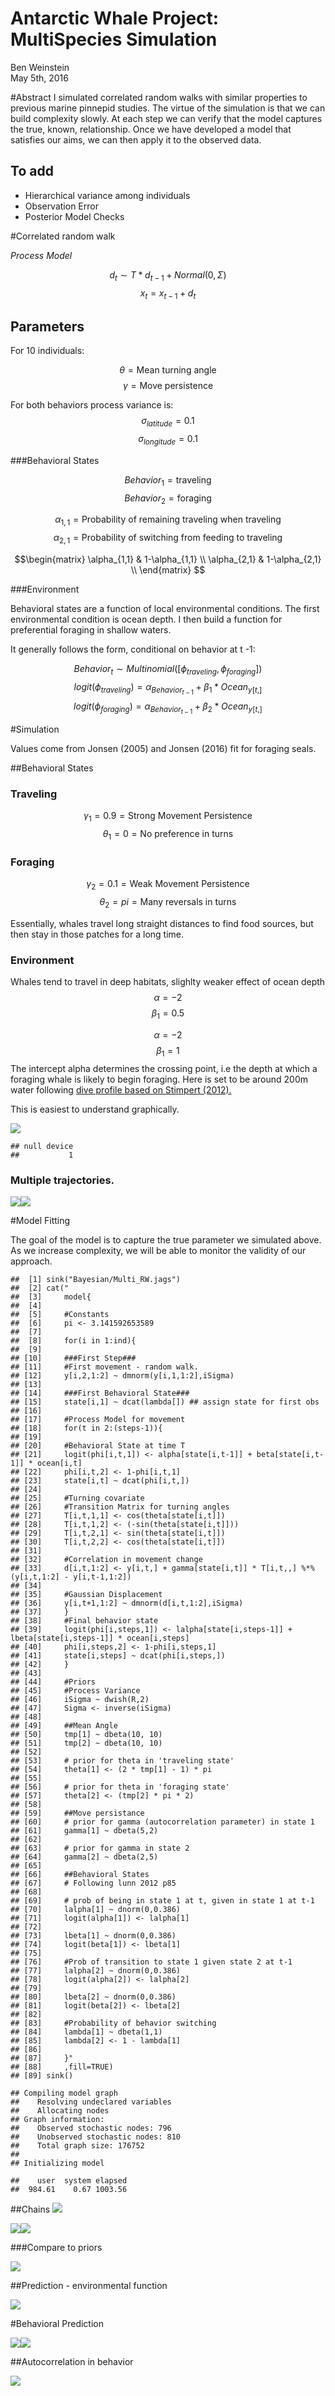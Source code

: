 # Antarctic Whale Project: MultiSpecies Simulation
Ben Weinstein  
May 5th, 2016  





#Abstract
I simulated correlated random walks with similar properties to previous marine pinnepid studies. The virtue of the simulation is that we can build complexity slowly. At each step we can verify that the model captures the true, known, relationship. Once we have developed a model that satisfies our aims, we can then apply it to the observed data.

## To add
* Hierarchical variance among individuals
* Observation Error
* Posterior Model Checks

#Correlated random walk

*Process Model*

$$ d_{t} \sim T*d_{t-1} + Normal(0,\Sigma)$$
$$ x_t = x_{t-1} + d_{t} $$

## Parameters

For 10 individuals:

$$\theta = \text{Mean turning angle}$$
$$\gamma = \text{Move persistence} $$

For both behaviors process variance is:
$$ \sigma_{latitude} = 0.1$$
$$ \sigma_{longitude} = 0.1$$

###Behavioral States

$$ Behavior_1 = \text{traveling}$$
$$ Behavior_2 = \text{foraging}$$

$$ \alpha_{1,1} = \text{Probability of remaining traveling when traveling}$$
$$\alpha_{2,1} = \text{Probability of switching from feeding to traveling}$$

$$\begin{matrix}
  \alpha_{1,1} & 1-\alpha_{1,1} \\
  \alpha_{2,1} & 1-\alpha_{2,1} \\
\end{matrix}
$$

###Environment

Behavioral states are a function of local environmental conditions. The first environmental condition is ocean depth. I then build a function for preferential foraging in shallow waters.

It generally follows the form, conditional on behavior at t -1:

$$Behavior_t \sim Multinomial([\phi_{traveling},\phi_{foraging}])$$
$$logit(\phi_{traveling}) = \alpha_{Behavior_{t-1}} + \beta_1 * Ocean_{y[t,]}$$
$$logit(\phi_{foraging}) = \alpha_{Behavior_{t-1}} + \beta_2 * Ocean_{y[t,]}$$




#Simulation

Values come from Jonsen (2005) and Jonsen (2016) fit for foraging seals.

##Behavioral States
### Traveling
$$\gamma_1 = 0.9 = \text{Strong Movement Persistence}$$
$$\theta_1 = 0 = \text{No preference in turns}$$

### Foraging
$$\gamma_2 = 0.1 = \text{Weak Movement Persistence}$$
$$\theta_2 = pi = \text{Many reversals in turns}$$

Essentially, whales travel long straight distances to find food sources, but then stay in those patches for a long time. 

### Environment
Whales tend to travel in deep habitats, slighlty weaker effect of ocean depth
$$\alpha = -2$$
$$\beta_1=0.5$$

$$\alpha = -2$$
$$\beta_1=1$$
The intercept alpha determines the crossing point, i.e the depth at which a foraging whale is likely to begin foraging. Here is set to be around 200m water following 
[dive profile based on Stimpert (2012).](http://journals.plos.org/plosone/article?id=10.1371/journal.pone.0051214)

This is easiest to understand graphically.



![](MultiSpeciesHMM_files/figure-html/unnamed-chunk-5-1.png)<!-- -->

```
## null device 
##           1
```

### Multiple trajectories.
![](MultiSpeciesHMM_files/figure-html/unnamed-chunk-6-1.png)<!-- -->![](MultiSpeciesHMM_files/figure-html/unnamed-chunk-6-2.png)<!-- -->

#Model Fitting

The goal of the model is to capture the true parameter we simulated above. As we increase complexity, we will be able to monitor the validity of our approach.


```
##  [1] sink("Bayesian/Multi_RW.jags")                                                                  
##  [2] cat("                                                                                           
##  [3]     model{                                                                                      
##  [4]                                                                                                 
##  [5]     #Constants                                                                                  
##  [6]     pi <- 3.141592653589                                                                        
##  [7]                                                                                                 
##  [8]     for(i in 1:ind){                                                                            
##  [9]                                                                                                 
## [10]     ###First Step###                                                                            
## [11]     #First movement - random walk.                                                              
## [12]     y[i,2,1:2] ~ dmnorm(y[i,1,1:2],iSigma)                                                      
## [13]                                                                                                 
## [14]     ###First Behavioral State###                                                                
## [15]     state[i,1] ~ dcat(lambda[]) ## assign state for first obs                                   
## [16]                                                                                                 
## [17]     #Process Model for movement                                                                 
## [18]     for(t in 2:(steps-1)){                                                                      
## [19]                                                                                                 
## [20]     #Behavioral State at time T                                                                 
## [21]     logit(phi[i,t,1]) <- alpha[state[i,t-1]] + beta[state[i,t-1]] * ocean[i,t]                  
## [22]     phi[i,t,2] <- 1-phi[i,t,1]                                                                  
## [23]     state[i,t] ~ dcat(phi[i,t,])                                                                
## [24]                                                                                                 
## [25]     #Turning covariate                                                                          
## [26]     #Transition Matrix for turning angles                                                       
## [27]     T[i,t,1,1] <- cos(theta[state[i,t]])                                                        
## [28]     T[i,t,1,2] <- (-sin(theta[state[i,t]]))                                                     
## [29]     T[i,t,2,1] <- sin(theta[state[i,t]])                                                        
## [30]     T[i,t,2,2] <- cos(theta[state[i,t]])                                                        
## [31]                                                                                                 
## [32]     #Correlation in movement change                                                             
## [33]     d[i,t,1:2] <- y[i,t,] + gamma[state[i,t]] * T[i,t,,] %*% (y[i,t,1:2] - y[i,t-1,1:2])        
## [34]                                                                                                 
## [35]     #Gaussian Displacement                                                                      
## [36]     y[i,t+1,1:2] ~ dmnorm(d[i,t,1:2],iSigma)                                                    
## [37]     }                                                                                           
## [38]     #Final behavior state                                                                       
## [39]     logit(phi[i,steps,1]) <- lalpha[state[i,steps-1]] + lbeta[state[i,steps-1]] * ocean[i,steps]
## [40]     phi[i,steps,2] <- 1-phi[i,steps,1]                                                          
## [41]     state[i,steps] ~ dcat(phi[i,steps,])                                                        
## [42]     }                                                                                           
## [43]                                                                                                 
## [44]     #Priors                                                                                     
## [45]     #Process Variance                                                                           
## [46]     iSigma ~ dwish(R,2)                                                                         
## [47]     Sigma <- inverse(iSigma)                                                                    
## [48]                                                                                                 
## [49]     ##Mean Angle                                                                                
## [50]     tmp[1] ~ dbeta(10, 10)                                                                      
## [51]     tmp[2] ~ dbeta(10, 10)                                                                      
## [52]                                                                                                 
## [53]     # prior for theta in 'traveling state'                                                      
## [54]     theta[1] <- (2 * tmp[1] - 1) * pi                                                           
## [55]                                                                                                 
## [56]     # prior for theta in 'foraging state'                                                       
## [57]     theta[2] <- (tmp[2] * pi * 2)                                                               
## [58]                                                                                                 
## [59]     ##Move persistance                                                                          
## [60]     # prior for gamma (autocorrelation parameter) in state 1                                    
## [61]     gamma[1] ~ dbeta(5,2)                                                                       
## [62]                                                                                                 
## [63]     # prior for gamma in state 2                                                                
## [64]     gamma[2] ~ dbeta(2,5)                                                                       
## [65]                                                                                                 
## [66]     ##Behavioral States                                                                         
## [67]     # Following lunn 2012 p85                                                                   
## [68]                                                                                                 
## [69]     # prob of being in state 1 at t, given in state 1 at t-1                                    
## [70]     lalpha[1] ~ dnorm(0,0.386)                                                                  
## [71]     logit(alpha[1]) <- lalpha[1]                                                                
## [72]                                                                                                 
## [73]     lbeta[1] ~ dnorm(0,0.386)                                                                   
## [74]     logit(beta[1]) <- lbeta[1]                                                                  
## [75]                                                                                                 
## [76]     #Prob of transition to state 1 given state 2 at t-1                                         
## [77]     lalpha[2] ~ dnorm(0,0.386)                                                                  
## [78]     logit(alpha[2]) <- lalpha[2]                                                                
## [79]                                                                                                 
## [80]     lbeta[2] ~ dnorm(0,0.386)                                                                   
## [81]     logit(beta[2]) <- lbeta[2]                                                                  
## [82]                                                                                                 
## [83]     #Probability of behavior switching                                                          
## [84]     lambda[1] ~ dbeta(1,1)                                                                      
## [85]     lambda[2] <- 1 - lambda[1]                                                                  
## [86]                                                                                                 
## [87]     }"                                                                                          
## [88]     ,fill=TRUE)                                                                                 
## [89] sink()
```

```
## Compiling model graph
##    Resolving undeclared variables
##    Allocating nodes
## Graph information:
##    Observed stochastic nodes: 796
##    Unobserved stochastic nodes: 810
##    Total graph size: 176752
## 
## Initializing model
```

```
##    user  system elapsed 
##  984.61    0.67 1003.56
```

##Chains
![](MultiSpeciesHMM_files/figure-html/unnamed-chunk-8-1.png)<!-- -->

![](MultiSpeciesHMM_files/figure-html/unnamed-chunk-9-1.png)<!-- -->![](MultiSpeciesHMM_files/figure-html/unnamed-chunk-9-2.png)<!-- -->

###Compare to priors

![](MultiSpeciesHMM_files/figure-html/unnamed-chunk-10-1.png)<!-- -->

##Prediction - environmental function

![](MultiSpeciesHMM_files/figure-html/unnamed-chunk-11-1.png)<!-- -->

#Behavioral Prediction

![](MultiSpeciesHMM_files/figure-html/unnamed-chunk-12-1.png)<!-- -->![](MultiSpeciesHMM_files/figure-html/unnamed-chunk-12-2.png)<!-- -->

##Autocorrelation in behavior

![](MultiSpeciesHMM_files/figure-html/unnamed-chunk-13-1.png)<!-- -->


